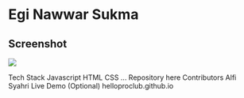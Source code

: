 # Egi Nawwar Sukma

## Screenshot

![](/screenshoot/home-hero.png)



Tech Stack
Javascript
HTML
CSS
...
Repository
here
Contributors
Alfi Syahri
Live Demo (Optional)
helloproclub.github.io
